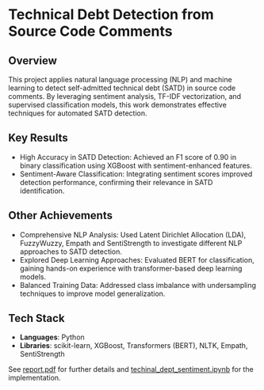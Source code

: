 # Technical Debt Detection from Source Code Comments  

## Overview  
This project applies natural language processing (NLP) and machine learning to detect self-admitted technical debt (SATD) in source code comments. By leveraging sentiment analysis, TF-IDF vectorization, and supervised classification models, this work demonstrates effective techniques for automated SATD detection.  

## Key Results  
- High Accuracy in SATD Detection: Achieved an F1 score of 0.90 in binary classification using XGBoost with sentiment-enhanced features.  
- Sentiment-Aware Classification: Integrating sentiment scores improved detection performance, confirming their relevance in SATD identification.  

## Other Achievements  
- Comprehensive NLP Analysis: Used Latent Dirichlet Allocation (LDA), FuzzyWuzzy, Empath and SentiStrength to investigate different NLP approaches to SATD detection.
- Explored Deep Learning Approaches: Evaluated BERT for classification, gaining hands-on experience with transformer-based deep learning models.  
- Balanced Training Data: Addressed class imbalance with undersampling techniques to improve model generalization. 

## Tech Stack  
- **Languages**: Python  
- **Libraries**: scikit-learn, XGBoost, Transformers (BERT), NLTK, Empath, SentiStrength  

See [report.pdf](./report.pdf) for further details and [techinal_dept_sentiment.ipynb](./techinal_dept_sentiment.ipynb) for the implementation.
